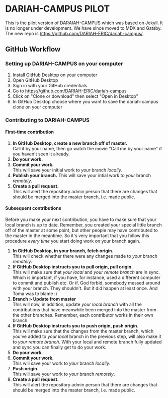# DARIAH-CAMPUS PILOT

This is the pilot version of DARAIAH-CAMPUS which was based on Jekyll. It is no longer under development. We have since moved to MDX and Gatsby. The new repo is https://github.com/DARIAH-ERIC/dariah-campus/.

## GitHub Workflow

### Setting up DARIAH-CAMPUS on your computer

1. Install GitHub Desktop on your computer
2. Open GitHub Desktop
3. Sign in with your GitHub credentials
4. Go to https://github.com/DARIAH-ERIC/dariah-campus
5. Click on "Clone or download" then select "Open in Desktop"
6. In GitHub Desktop choose where you want to save the dariah-campus clone on your computer

### Contributing to DARIAH-CAMPUS

#### First-time contribution

1. **In GitHub Desktop, create a new branch off of master.**  
   Call it by your name, then go watch the movie "Call me by your name" if you haven't seen it already.
2. **Do your work.**  
3. **Commit your work.**  
   This will save your initial work to _your_ branch _locally_.  
4. **Publish your branch.**
   This will save your intial work to _your_ branch _remotely_.  
5. **Create a pull request.**  
   This will alert the repository admin person that there are changes that should be merged into the master branch, i.e. made public.

#### Subsequent contributions

Before you make your next contribution, you have to make sure that your local branch is up to date. Remember, you created your special little branch off of the master at some point, but other people may have contributed to the master in the meantime. So it's very important that you follow  this procedure _every time_ you start doing work on your branch again.

1. **In GitHub Desktop, in your branch, fetch origin.**  
   This will check whether there were any changes made to _your_ branch _remotely_.
2. **If GitHub Desktop instructs you to pull origin, pull origin.**  
   This will make sure that _your local_ and _your remote branch_ are in sync. Which is important, if you have, for instance, used a different computer to commit and publish etc. Or if, God forbid, somebody messed around with your branch. They shouldn't. But it did happen at least once. And Toma was to blame :)
3. **Branch > Update from master**  
   This will now, in addition, update _your local branch_ with all the contributions that have meanwhile been merged into the master from the other branches. Remember, each contributor works in their own branch.
4. **If GitHub Desktop instructs you to push origin, push origin.**  
   This will make sure that the changes from the master branch, which you've added to  _your local_ branch in the previous step, will also make it to _your remote branch_. With your local and remote branch fully updated and sync you can finally get to do your work.
4. **Do your work.**
5. **Commit your work.**  
   This will save your work to _your_ branch _locally_.
6. **Push origin.**  
   This will save your work to _your_ branch _remotely_.
7. **Create a pull request.**  
  This will alert the repository admin person that there are changes that should be merged into the master branch, i.e. made public.

